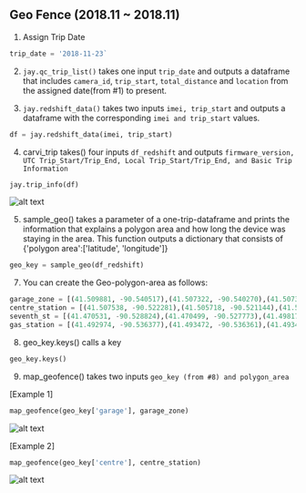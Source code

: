 ## Geo Fence (2018.11 ~ 2018.11)

 1. Assign Trip Date 
```python
trip_date = '2018-11-23`
```


 2. `jay.qc_trip_list()` takes one input `trip_date` and outputs a dataframe that includes `camera_id`, `trip_start`, `total_distance` and `location` from the assigned date(from #1) to present.


 3. `jay.redshift_data()` takes two inputs `imei, trip_start` and outputs a dataframe with the corresponding `imei and trip_start` values.
```python
df = jay.redshift_data(imei, trip_start)
```

 4. carvi_trip takes() four inputs `df_redshift` and outputs `firmware_version, UTC Trip_Start/Trip_End, Local Trip_Start/Trip_End, and Basic Trip Information`
```python
jay.trip_info(df)
```
![alt text](https://github.com/jaygkay/projects/blob/master/GeoFencing/png/Screen%20Shot%202018-12-17%20at%204.57.33%20PM.png "ss")

5. sample_geo() takes a parameter of a one-trip-dataframe and prints the information that explains a polygon area and how long the device was staying in the area. This function outputs a dictionary that consists of {'polygon area':['latitude', 'longitude']}
```python
geo_key = sample_geo(df_redshift)
```


 7. You can create the Geo-polygon-area as follows:
```python
garage_zone = [(41.509881, -90.540517),(41.507322, -90.540270),(41.507338, -90.536944),(41.509897, -90.537213)]
centre_station = [(41.507538, -90.522281),(41.505718, -90.521144),(41.507309, -90.517099),(41.508602, -90.518194)]
seventh_st = [(41.470531, -90.528824),(41.470499, -90.527773),(41.498171, -90.527494),(41.498284, -90.528116)]
gas_station = [(41.492974, -90.536377),(41.493472, -90.536361),(41.493458, -90.535827),(41.493026, -90.535848)]
```


 8. geo_key.keys() calls a key 
``` python
geo_key.keys()
```

 9. map_geofence() takes two inputs `geo_key (from #8) and polygon_area`

[Example 1] 

```python
map_geofence(geo_key['garage'], garage_zone)
```

![alt text](https://github.com/jaygkay/projects/blob/master/GeoFencing/png/Screen%20Shot%202018-12-17%20at%205.12.13%20PM.png)


[Example 2]
```python
map_geofence(geo_key['centre'], centre_station)
```
![alt text](https://github.com/jaygkay/projects/blob/master/GeoFencing/png/Screen%20Shot%202018-12-17%20at%205.14.16%20PM.png)

